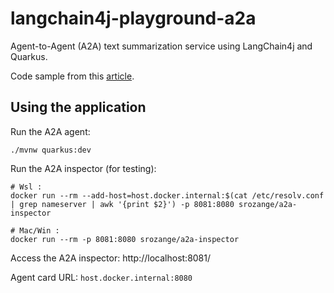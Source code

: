 # langchain4j-playground-a2a

Agent-to-Agent (A2A) text summarization service using LangChain4j and Quarkus.

Code sample from this [article](https://www.the-main-thread.com/p/build-ai-agent-java-quarkus-langchain4j-a2a).

## Using the application

Run the A2A agent:
```shell script
./mvnw quarkus:dev
```

Run the A2A inspector (for testing):
```shell script
# Wsl :  
docker run --rm --add-host=host.docker.internal:$(cat /etc/resolv.conf | grep nameserver | awk '{print $2}') -p 8081:8080 srozange/a2a-inspector

# Mac/Win :    
docker run --rm -p 8081:8080 srozange/a2a-inspector
```

Access the A2A inspector: http://localhost:8081/

Agent card URL: `host.docker.internal:8080`